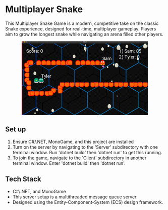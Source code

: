 # Multiplayer Snake

This Multiplayer Snake Game is a modern, competitive take on the classic Snake experience, designed for real-time, multiplayer gameplay. Players aim to grow the longest snake while navigating an arena filled other players.

<p align="center">
  <img src="Snake-Gameplay.gif" alt="Snake-Gameplay Gif">
</p>

## Set up
1. Ensure C#/.NET, MonoGame, and this project are installed
2. Turn on the server by navigating to the 'Server' subdirectory with one terminal window. Run 'dotnet build' then 'dotnet run' to get this running.
3. To join the game, navigate to the 'Client' subdirectory in another terminal window. Enter 'dotnet build' then 'dotnet run'.

## Tech Stack
- C#/.NET, and MonoGame
- This server setup is a multithreaded message queue server
- Designed using the Entity-Component-System (ECS) design framework.